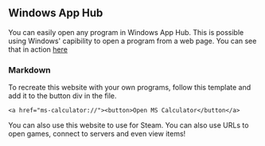 ## Windows App Hub

You can easily open any program in Windows App Hub. This is possible using Windows' capibility to open a program from a web page.
You can see that in action [here](ms-calculator://)

### Markdown

To recreate this website with your own programs, follow this template and add it to the button div in the file.

```<a href="ms-calculator://"><button>Open MS Calculator</button</a>```
 
 You can also use this website to use for Steam. You can also use URLs to open games, connect to servers and even view items!

